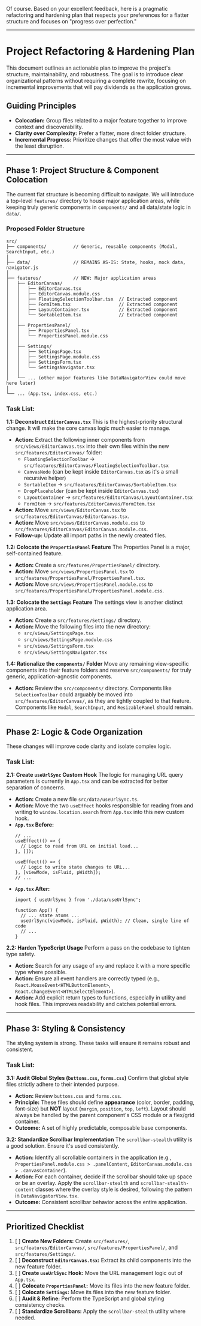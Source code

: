 Of course. Based on your excellent feedback, here is a pragmatic refactoring and hardening plan that respects your preferences for a flatter structure and focuses on "progress over perfection."

---

# Project Refactoring & Hardening Plan

This document outlines an actionable plan to improve the project's structure, maintainability, and robustness. The goal is to introduce clear organizational patterns without requiring a complete rewrite, focusing on incremental improvements that will pay dividends as the application grows.

## Guiding Principles

*   **Colocation:** Group files related to a major feature together to improve context and discoverability.
*   **Clarity over Complexity:** Prefer a flatter, more direct folder structure.
*   **Incremental Progress:** Prioritize changes that offer the most value with the least disruption.

---

## Phase 1: Project Structure & Component Colocation

The current flat structure is becoming difficult to navigate. We will introduce a top-level `features/` directory to house major application areas, while keeping truly generic components in `components/` and all data/state logic in `data/`.

### Proposed Folder Structure

```
src/
├── components/          // Generic, reusable components (Modal, SearchInput, etc.)
│
├── data/                // REMAINS AS-IS: State, hooks, mock data, navigator.js
│
├── features/            // NEW: Major application areas
│   ├── EditorCanvas/
│   │   ├── EditorCanvas.tsx
│   │   ├── EditorCanvas.module.css
│   │   ├── FloatingSelectionToolbar.tsx  // Extracted component
│   │   ├── FormItem.tsx                  // Extracted component
│   │   ├── LayoutContainer.tsx           // Extracted component
│   │   └── SortableItem.tsx              // Extracted component
│   │
│   ├── PropertiesPanel/
│   │   ├── PropertiesPanel.tsx
│   │   └── PropertiesPanel.module.css
│   │
│   ├── Settings/
│   │   ├── SettingsPage.tsx
│   │   ├── SettingsPage.module.css
│   │   ├── SettingsForm.tsx
│   │   └── SettingsNavigator.tsx
│   │
│   └── ... (other major features like DataNavigatorView could move here later)
│
└── ... (App.tsx, index.css, etc.)
```

### Task List:

**1.1: Deconstruct `EditorCanvas.tsx`**
This is the highest-priority structural change. It will make the core canvas logic much easier to manage.
*   **Action:** Extract the following inner components from `src/views/EditorCanvas.tsx` into their own files within the new `src/features/EditorCanvas/` folder:
    *   `FloatingSelectionToolbar` -> `src/features/EditorCanvas/FloatingSelectionToolbar.tsx`
    *   `CanvasNode` (can be kept inside `EditorCanvas.tsx` as it's a small recursive helper)
    *   `SortableItem` -> `src/features/EditorCanvas/SortableItem.tsx`
    *   `DropPlaceholder` (can be kept inside `EditorCanvas.tsx`)
    *   `LayoutContainer` -> `src/features/EditorCanvas/LayoutContainer.tsx`
    *   `FormItem` -> `src/features/EditorCanvas/FormItem.tsx`
*   **Action:** Move `src/views/EditorCanvas.tsx` to `src/features/EditorCanvas/EditorCanvas.tsx`.
*   **Action:** Move `src/views/EditorCanvas.module.css` to `src/features/EditorCanvas/EditorCanvas.module.css`.
*   **Follow-up:** Update all import paths in the newly created files.

**1.2: Colocate the `PropertiesPanel` Feature**
The Properties Panel is a major, self-contained feature.
*   **Action:** Create a `src/features/PropertiesPanel/` directory.
*   **Action:** Move `src/views/PropertiesPanel.tsx` to `src/features/PropertiesPanel/PropertiesPanel.tsx`.
*   **Action:** Move `src/views/PropertiesPanel.module.css` to `src/features/PropertiesPanel/PropertiesPanel.module.css`.

**1.3: Colocate the `Settings` Feature**
The settings view is another distinct application area.
*   **Action:** Create a `src/features/Settings/` directory.
*   **Action:** Move the following files into the new directory:
    *   `src/views/SettingsPage.tsx`
    *   `src/views/SettingsPage.module.css`
    *   `src/views/SettingsForm.tsx`
    *   `src/views/SettingsNavigator.tsx`

**1.4: Rationalize the `components/` Folder**
Move any remaining view-specific components into their feature folders and reserve `src/components/` for truly generic, application-agnostic components.
*   **Action:** Review the `src/components/` directory. Components like `SelectionToolbar` could arguably be moved into `src/features/EditorCanvas/`, as they are tightly coupled to that feature. Components like `Modal`, `SearchInput`, and `ResizablePanel` should remain.

---

## Phase 2: Logic & Code Organization

These changes will improve code clarity and isolate complex logic.

### Task List:

**2.1: Create `useUrlSync` Custom Hook**
The logic for managing URL query parameters is currently in `App.tsx` and can be extracted for better separation of concerns.
*   **Action:** Create a new file `src/data/useUrlSync.ts`.
*   **Action:** Move the two `useEffect` hooks responsible for reading from and writing to `window.location.search` from `App.tsx` into this new custom hook.
*   **`App.tsx` Before:**
    ```tsx
    // ...
    useEffect(() => {
      // Logic to read from URL on initial load...
    }, []); 
    
    useEffect(() => {
      // Logic to write state changes to URL...
    }, [viewMode, isFluid, pWidth]);
    // ...
    ```
*   **`App.tsx` After:**
    ```tsx
    import { useUrlSync } from './data/useUrlSync';
    
    function App() {
      // ... state atoms ...
      useUrlSync(viewMode, isFluid, pWidth); // Clean, single line of code
      // ...
    }
    ```

**2.2: Harden TypeScript Usage**
Perform a pass on the codebase to tighten type safety.
*   **Action:** Search for any usage of `any` and replace it with a more specific type where possible.
*   **Action:** Ensure all event handlers are correctly typed (e.g., `React.MouseEvent<HTMLButtonElement>`, `React.ChangeEvent<HTMLSelectElement>`).
*   **Action:** Add explicit return types to functions, especially in utility and hook files. This improves readability and catches potential errors.

---

## Phase 3: Styling & Consistency

The styling system is strong. These tasks will ensure it remains robust and consistent.

### Task List:

**3.1: Audit Global Styles (`buttons.css`, `forms.css`)**
Confirm that global style files strictly adhere to their intended purpose.
*   **Action:** Review `buttons.css` and `forms.css`.
*   **Principle:** These files should define **appearance** (color, border, padding, font-size) but **NOT** layout (`margin`, `position`, `top`, `left`). Layout should always be handled by the parent component's CSS module or a flex/grid container.
*   **Outcome:** A set of highly predictable, composable base components.

**3.2: Standardize Scrollbar Implementation**
The `scrollbar-stealth` utility is a good solution. Ensure it's used consistently.
*   **Action:** Identify all scrollable containers in the application (e.g., `PropertiesPanel.module.css > .panelContent`, `EditorCanvas.module.css > .canvasContainer`).
*   **Action:** For each container, decide if the scrollbar should take up space or be an overlay. Apply the `scrollbar-stealth` and `scrollbar-stealth-content` classes where the overlay style is desired, following the pattern in `DataNavigatorView.tsx`.
*   **Outcome:** Consistent scrollbar behavior across the entire application.

---

## Prioritized Checklist

1.  [ ] **Create New Folders:** Create `src/features/`, `src/features/EditorCanvas/`, `src/features/PropertiesPanel/`, and `src/features/Settings/`.
2.  [ ] **Deconstruct `EditorCanvas.tsx`:** Extract its child components into the new feature folder.
3.  [ ] **Create `useUrlSync` Hook:** Move the URL management logic out of `App.tsx`.
4.  [ ] **Colocate `PropertiesPanel`:** Move its files into the new feature folder.
5.  [ ] **Colocate `Settings`:** Move its files into the new feature folder.
6.  [ ] **Audit & Refine:** Perform the TypeScript and global styling consistency checks.
7.  [ ] **Standardize Scrollbars:** Apply the `scrollbar-stealth` utility where needed.